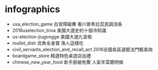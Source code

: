 # infographics

- usa_election_game 白宮障礙賽 看川普希拉蕊民調消長
- 2016uselection_triva 美國大選史的十個冷知識
- us-election-jiugongge 美國大選九宮格
- mullet_dish 烏魚全身寶 漁人這樣吃
- civil_servants_election_and_recall_act 2016全國各區選罷法門檻查詢
- boardgame_store 精選特色桌遊店巡禮
- chinese_new_year_food 新手廚娘免驚 人氣年菜聰明做